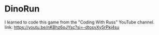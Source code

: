 # DinoRun
 I learned to code this game from the "Coding With Russ" YouTube channel.
 link: https://youtu.be/nKBhz6oJYsc?si=-dtosvXy5rPkj4su
